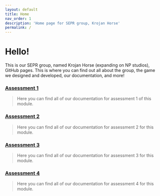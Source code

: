 ```yaml
---
layout: default
title: Home
nav_order: 1
description: 'Home page for SEPR group, Krojan Horse'
permalink: /
---
```


# Hello!

This is our SEPR group, named Krojan Horse (expanding on NP studios), GitHub pages. This is where you can find out all about the group, the game we designed and developed, our documentation, and more!

### [Assessment 1](./assessments/#assessment-1)

> Here you can find all of our documentation for assessment 1 of this module.

### [Assessment 2](./assessments/#assessment-2)

> Here you can find all of our documentation for assessment 2 for this module.

### [Assessment 3](./assessments/#assessment-3)

> Here you can find all of our documentation for assessment 3 for this module.

### [Assessment 4](./assessments/#assessment-4)

> Here you can find all of our documentation for assessment 4 for this module.
